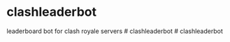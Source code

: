 # clashleaderbot
leaderboard bot for clash royale servers
#   c l a s h l e a d e r b o t  
 #   c l a s h l e a d e r b o t  
 